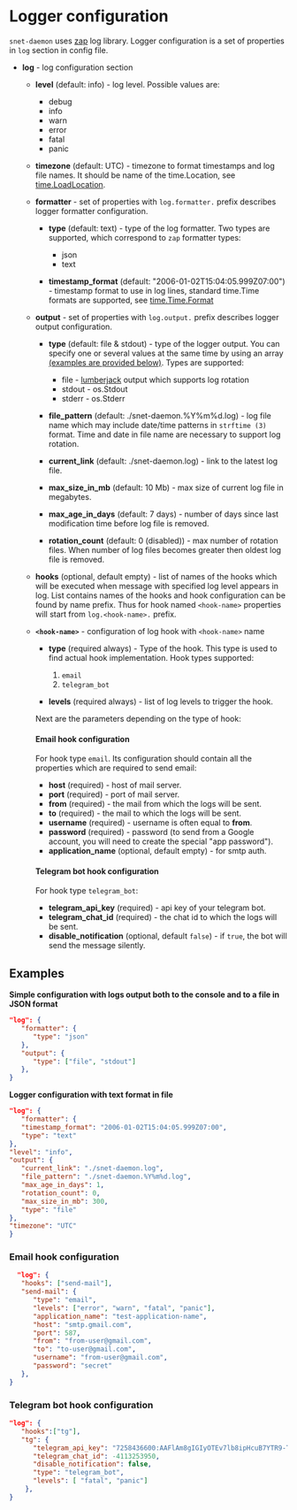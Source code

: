 # Logger configuration

```snet-daemon``` uses [zap](https://github.com/uber-go/zap) log
library. Logger configuration is a set of properties in ```log``` section in config file.

* **log** - log configuration section

    * **level** (default: info) - log level. Possible values are:
        * debug
        * info
        * warn
        * error
        * fatal
        * panic

    * **timezone** (default: UTC) - timezone to format timestamps and log
      file names. It should be name of the time.Location, see
      [time.LoadLocation](https://golang.org/pkg/time/#LoadLocation).

    * **formatter** - set of properties with ```log.formatter.``` prefix
      describes logger formatter configuration.

        * **type** (default: text) - type of the log formatter. Two types are
          supported, which correspond to ```zap``` formatter types:
            * json
            * text

        * **timestamp_format** (default:  "2006-01-02T15:04:05.999Z07:00") -
          timestamp format to use in log lines, standard time.Time formats are
          supported, see [time.Time.Format](https://golang.org/pkg/time/#Time.Format)

    * **output** - set of properties with ```log.output.``` prefix describes
      logger output configuration.

        * **type** (default: file & stdout) - type of the logger output. You can specify one or several values at the same time by using an array [(examples are provided below)](#examples). Types are
          supported:
            * file -
              [lumberjack](https://github.com/natefinch/lumberjack)
              output which supports log rotation
            * stdout - os.Stdout
            * stderr - os.Stderr

        * **file_pattern** (default: ./snet-daemon.%Y%m%d.log) - log file name
          which may include date/time patterns in ```strftime (3)``` format. Time
          and date in file name are necessary to support log rotation.

        * **current_link** (default: ./snet-daemon.log) - link to the latest log
          file.

        * **max_size_in_mb** (default: 10 Mb) - max size of current log file in megabytes.

        * **max_age_in_days** (default: 7 days) - number of days since
          last modification time before log file is removed.

        * **rotation_count** (default: 0 (disabled)) - max number of rotation
          files. When number of log files becomes greater then oldest log file is
          removed.

    * **hooks** (optional, default empty) - list of names of the hooks which will be executed
      when message with specified log level appears in log. List contains names of
      the hooks and hook configuration can be found by name prefix. Thus for
      hook named ```<hook-name>``` properties will start from
      ```log.<hook-name>.``` prefix.

    * **```<hook-name>```** - configuration of log hook with `<hook-name>` name

        * **type** (required always) - Type of the hook. This type is used to find actual
          hook implementation. Hook types supported: 
      
          1) `email`  
          2) `telegram_bot` 

        * **levels** (required always) - list of log levels to trigger the hook.

        Next are the parameters depending on the type of hook:

        #### Email hook configuration

        For hook type `email`. Its configuration should contain all the properties which are required to send email:

        * **host** (required) - host of mail server.
        * **port** (required) - port of mail server.
        * **from** (required) - the mail from which the logs will be sent.
        * **to** (required) - the mail to which the logs will be sent.
        * **username** (required) - username is often equal to **from**.
        * **password** (required) - password (to send from a Google account, you will need to create the special "app password").
        * **application_name** (optional, default empty) - for smtp auth.

        #### Telegram bot hook configuration

        For hook type `telegram_bot`:

        * **telegram_api_key** (required) - api key of your telegram bot.
        * **telegram_chat_id** (required) - the chat id to which the logs will be sent.
        * **disable_notification** (optional, default `false`) - if `true`, the bot will send the message silently.

## Examples

**Simple configuration with logs output both to the console and to a file in JSON format**

```json
"log": {
   "formatter": {
      "type": "json"
   },
   "output": {
      "type": ["file", "stdout"]
   },
}
```

**Logger configuration with text format in file**

```json
"log": {
   "formatter": {
   "timestamp_format": "2006-01-02T15:04:05.999Z07:00",
   "type": "text"
},
"level": "info",
"output": {
   "current_link": "./snet-daemon.log",
   "file_pattern": "./snet-daemon.%Y%m%d.log",
   "max_age_in_days": 1,
   "rotation_count": 0,
   "max_size_in_mb": 300,
   "type": "file"
},
"timezone": "UTC"
}
```

### Email hook configuration

```json
  "log": {
   "hooks": ["send-mail"],
   "send-mail": {
      "type": "email",
      "levels": ["error", "warn", "fatal", "panic"],
      "application_name": "test-application-name",
      "host": "smtp.gmail.com",
      "port": 587,
      "from": "from-user@gmail.com",
      "to": "to-user@gmail.com",
      "username": "from-user@gmail.com",
      "password": "secret"
   },
}
```

### Telegram bot hook configuration

```json
"log": {
   "hooks":["tg"],
   "tg": {
      "telegram_api_key": "7258436600:AAFlAm8gIGIyOTEv7lb8ipHcuB7YTR9-TuR",
      "telegram_chat_id": -4113253950,
      "disable_notification": false,
      "type": "telegram_bot",
      "levels": [ "fatal", "panic"]
    },
}
```